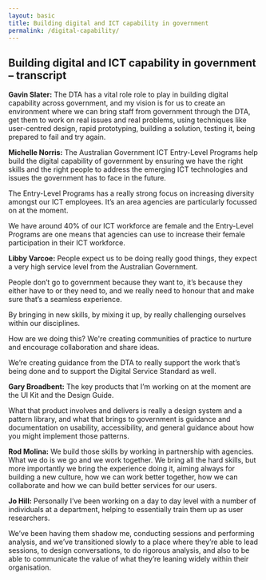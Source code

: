 ```yaml
---
layout: basic
title: Building digital and ICT capability in government 
permalink: /digital-capability/
---
```


## Building digital and ICT capability in government – transcript

**Gavin Slater:** The DTA has a vital role role to play in building digital capability across government, and my vision is for us to create an environment where we can bring staff from government through the DTA, get them to work on real issues and real problems, using techniques like user-centred design, rapid prototyping, building a solution, testing it, being prepared to fail and try again.

**Michelle Norris:** The Australian Government ICT Entry-Level Programs help build the digital capability of government by ensuring we have the right skills and the right people to address the emerging ICT technologies and issues the government has to face in the future.

The Entry-Level Programs has a really strong focus on increasing diversity amongst our ICT employees. It’s an area agencies are particularly focussed on at the moment.

We have around 40% of our ICT workforce are female and the Entry-Level Programs are one means that agencies can use to
increase their female participation in their ICT workforce.

**Libby Varcoe:** People expect us to be doing really good things, they expect a very high service level from the Australian Government. 

People don’t go to government because they want to, it’s because they either have to or they need to, and we really need to honour that and make sure that’s a seamless experience.

By bringing in new skills, by mixing it up, by really challenging ourselves within our disciplines.

How are we doing this? We're creating communities of practice to nurture and encourage collaboration and share ideas.

We’re creating guidance from the DTA to really support the work that’s being done and to support the Digital Service Standard as well.

**Gary Broadbent:** The key products that I’m working on at the moment are the UI Kit and the Design Guide.

What that product involves and delivers is really a design system and a pattern library, and what that brings to government is guidance and documentation on usability, accessibility, and general guidance about how you might implement those patterns.

**Rod Molina:** We build those skills by working in partnership with agencies. What we do is we go and we work together. We bring all the hard skills, but more importantly we bring the experience doing it, aiming always for building a new culture, how we can work better together, how we can collaborate and how we can build better services for our users.

**Jo Hill:** Personally I’ve been working on a day to day level with a number of individuals at a department, helping to essentially train them up as user researchers. 

We’ve been having them shadow me, conducting sessions and performing analysis, and we’ve transitioned slowly to a place where they’re able to lead sessions, to design conversations, to do rigorous analysis, and also to be able to communicate the value of what they’re leaning widely within their organisation.
